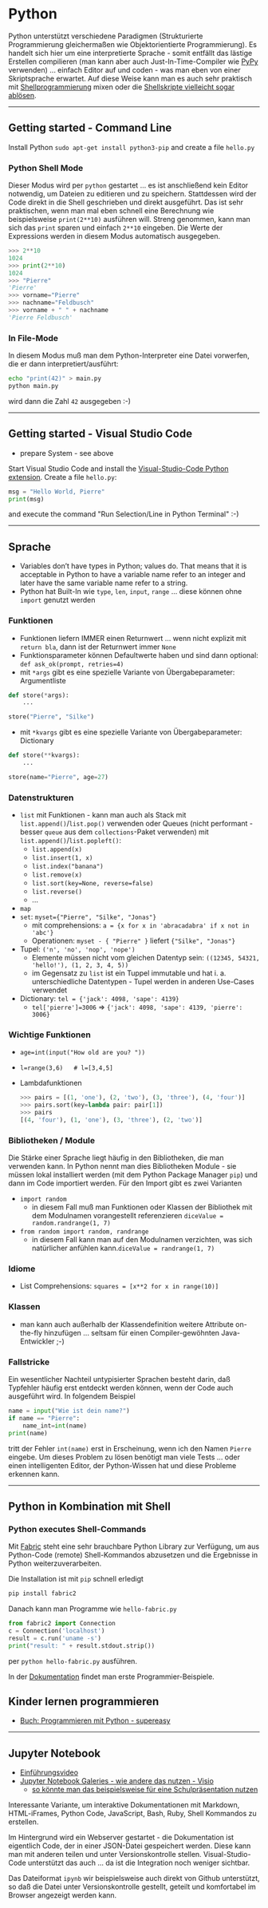 # Python

Python unterstützt verschiedene Paradigmen (Strukturierte Programmierung gleichermaßen wie Objektorientierte Programmierung). Es handelt sich hier um eine interpretierte Sprache - somit entfällt das lästige Erstellen compilieren (man kann aber auch Just-In-Time-Compiler wie [PyPy](https://de.wikipedia.org/wiki/PyPy) verwenden) ... einfach Editor auf und coden - was man eben von einer Skriptsprache erwartet. Auf diese Weise kann man es auch sehr praktisch mit [Shellprogrammierung](shellprogramming.md) mixen oder die [Shellskripte vielleicht sogar ablösen](https://medium.com/capital-one-developers/bashing-the-bash-replacing-shell-scripts-with-python-d8d201bc0989).

---

## Getting started - Command Line

Install Python `sudo apt-get install python3-pip` and create a file `hello.py`

### Python Shell Mode

Dieser Modus wird per `python` gestartet ... es ist anschließend kein Editor notwendig, um Dateien zu editieren und zu speichern. Stattdessen wird der Code direkt in die Shell geschrieben und direkt ausgeführt. Das ist sehr praktischen, wenn man mal eben schnell eine Berechnung wie beispielsweise `print(2**10)` ausführen will. Streng genommen, kann man sich das `print` sparen und einfach `2**10` eingeben. Die Werte der Expressions werden in diesem Modus automatisch ausgegeben.

```python
>>> 2**10
1024
>>> print(2**10)
1024
>>> "Pierre"
'Pierre'
>>> vorname="Pierre"
>>> nachname="Feldbusch"
>>> vorname + " " + nachname
'Pierre Feldbusch'
```

### In File-Mode

In diesem Modus muß man dem Python-Interpreter eine Datei vorwerfen, die er dann interpretiert/ausführt:

```bash
echo "print(42)" > main.py
python main.py
```

wird dann die Zahl `42` ausgegeben :-)

---

## Getting started - Visual Studio Code

* prepare System - see above

Start Visual Studio Code and install the [Visual-Studio-Code Python extension](https://marketplace.visualstudio.com/items?itemName=ms-python.python). Create a file `hello.py`:

```python
msg = "Hello World, Pierre"
print(msg)
```

and execute the command "Run Selection/Line in Python Terminal" :-)

---

## Sprache

* Variables don’t have types in Python; values do. That means that it is acceptable in Python to have a variable name refer to an integer and later have the same variable name refer to a string.
* Python hat Built-In wie `type`, `len`, `input`, `range` ... diese können ohne `import` genutzt werden

### Funktionen

* Funktionen liefern IMMER einen Returnwert ... wenn nicht explizit mit `return bla`, dann ist der Returnwert immer `None`
* Funktionsparameter können Defaultwerte haben und sind dann optional: `def ask_ok(prompt, retries=4)`
* mit `*args` gibt es eine spezielle Variante von Übergabeparameter: Argumentliste

```python
def store(*args):
    ...

store("Pierre", "Silke")
```

* mit `*kvargs` gibt es eine spezielle Variante von Übergabeparameter: Dictionary

```python
def store(**kvargs):
    ...

store(name="Pierre", age=27)
```

### Datenstrukturen

* `list` mit Funktionen - kann man auch als Stack mit `list.append()`/`list.pop()` verwenden oder Queues (nicht performant - besser `queue` aus dem `collections`-Paket verwenden) mit `list.append()`/`list.popleft()`:
  * `list.append(x)`
  * `list.insert(1, x)`
  * `list.index("banana")`
  * `list.remove(x)`
  * `list.sort(key=None, reverse=false)`
  * `list.reverse()`
  * ...
* `map`
* `set`: `myset={"Pierre", "Silke", "Jonas"}`
  * mit comprehensions: `a = {x for x in 'abracadabra' if x not in 'abc'}`
  * Operationen: `myset - { "Pierre" }` liefert `{"Silke", "Jonas"}`
* Tupel: `('n', 'no', 'nop', 'nope')`
  * Elemente müssen nicht vom gleichen Datentyp sein: `((12345, 54321, 'hello!'), (1, 2, 3, 4, 5))`
  * im Gegensatz zu `list` ist ein Tuppel immutable und hat i. a. unterschiedliche Datentypen - Tupel werden in anderen Use-Cases verwendet
* Dictionary: `tel = {'jack': 4098, 'sape': 4139}`
  * `tel['pierre']=3006` => `{'jack': 4098, 'sape': 4139, 'pierre': 3006}`

### Wichtige Funktionen

* `age=int(input("How old are you? "))`
* `l=range(3,6)   # l=[3,4,5]`
* Lambdafunktionen

  ```python
  >>> pairs = [(1, 'one'), (2, 'two'), (3, 'three'), (4, 'four')]
  >>> pairs.sort(key=lambda pair: pair[1])
  >>> pairs
  [(4, 'four'), (1, 'one'), (3, 'three'), (2, 'two')]
  ```

### Bibliotheken / Module

Die Stärke einer Sprache liegt häufig in den Bibliotheken, die man verwenden kann. In Python nennt man dies Bibliotheken Module - sie müssen lokal installiert werden (mit dem Python Package Manager `pip`) und dann im Code importiert werden. Für den Import gibt es zwei Varianten

* `import random`
  * in diesem Fall muß man Funktionen oder Klassen der Bibliothek mit dem Modulnamen vorangestellt referenzieren `diceValue = random.randrange(1, 7)`
* `from random import random, randrange`
  * in diesem Fall kann man auf den Modulnamen verzichten, was sich natürlicher anfühlen kann.`diceValue = randrange(1, 7)`

### Idiome

* List Comprehensions: `squares = [x**2 for x in range(10)]`

### Klassen

* man kann auch außerhalb der Klassendefinition weitere Attribute on-the-fly hinzufügen ... seltsam für einen Compiler-gewöhnten Java-Entwickler ;-)

### Fallstricke

Ein wesentlicher Nachteil untypisierter Sprachen besteht darin, daß Typfehler häufig erst entdeckt werden können, wenn der Code auch ausgeführt wird. In folgendem Beispiel

```python
name = input("Wie ist dein name?")
if name == "Pierre":
    name_int=int(name)
print(name)
```

tritt der Fehler `int(name)` erst in Erscheinung, wenn ich den Namen `Pierre` eingebe. Um dieses Problem zu lösen benötigt man viele Tests ... oder einen intelligenten Editor, der Python-Wissen hat und diese Probleme erkennen kann.

---

## Python in Kombination mit Shell

### Python executes Shell-Commands

Mit [Fabric](http://www.fabfile.org/) steht eine sehr brauchbare Python Library zur Verfügung, um aus Python-Code (remote) Shell-Kommandos abzusetzen und die Ergebnisse in Python weiterzuverarbeiten.

Die Installation ist mit `pip` schnell erledigt

```bash
pip install fabric2
```

Danach kann man Programme wie `hello-fabric.py`

```python
from fabric2 import Connection
c = Connection('localhost')
result = c.run('uname -s')
print("result: " + result.stdout.strip())
```

per `python hello-fabric.py` ausführen.

In der [Dokumentation](http://docs.fabfile.org/en/2.5/) findet man erste Programmier-Beispiele.

## Kinder lernen programmieren

* [Buch: Programmieren mit Python - supereasy](https://www.amazon.de/Programmieren-mit-Python-supereasy/dp/3831034575/ref=pd_sim_4?_encoding=UTF8&pd_rd_i=3831034575&pd_rd_r=0671b0b2-b66b-11e8-b7b1-1f841b9564db&pd_rd_w=soYkA&pd_rd_wg=aTAco&pf_rd_i=desktop-dp-sims&pf_rd_m=A3JWKAKR8XB7XF&pf_rd_p=a1f1e800-ed31-44e7-8f29-5b327ba0187a&pf_rd_r=WCJX42PT49VD9KM4WVX6&pf_rd_s=desktop-dp-sims&pf_rd_t=40701&psc=1&refRID=WCJX42PT49VD9KM4WVX6)

---

## Jupyter Notebook

* [Einführungsvideo](https://www.youtube.com/watch?v=HW29067qVWk)
* [Jupyter Notebook Galeries - wie andere das nutzen - Visio](https://github.com/jupyter/jupyter/wiki/A-gallery-of-interesting-Jupyter-Notebooks)
  * [so könnte man das beispielsweise für eine Schulpräsentation nutzen](https://nbviewer.jupyter.org/github/ipython/ipython/blob/master/examples/IPython%20Kernel/Trapezoid%20Rule.ipynb)

Interessante Variante, um interaktive Dokumentationen mit Markdown, HTML-iFrames, Python Code, JavaScript, Bash, Ruby, Shell Kommandos zu erstellen.

Im Hintergrund wird ein Webserver gestartet - die Dokumentation ist eigentlich Code, der in einer JSON-Datei gespeichert werden. Diese kann man mit anderen teilen und unter Versionskontrolle stellen. Visual-Studio-Code unterstützt das auch ... da ist die Integration noch weniger sichtbar.

Das Dateiformat `ipynb` wir beispielsweise auch direkt von Github unterstützt, so daß die Datei unter Versionskontrolle gestellt, geteilt und komfortabel im Browser angezeigt werden kann.
